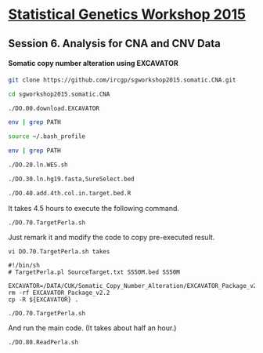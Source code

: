 # [Statistical Genetics Workshop 2015](http://www.kogo.or.kr/webapp/event/2015/sgworkshop/1/)
## Session 6. Analysis for CNA and CNV Data
#### Somatic copy number alteration using EXCAVATOR

```bash
git clone https://github.com/ircgp/sgworkshop2015.somatic.CNA.git

cd sgworkshop2015.somatic.CNA

./DO.00.download.EXCAVATOR

env | grep PATH

source ~/.bash_profile

env | grep PATH

./DO.20.ln.WES.sh

./DO.30.ln.hg19.fasta,SureSelect.bed

./DO.40.add.4th.col.in.target.bed.R

```
It takes 4.5 hours to execute the following command.
```
./DO.70.TargetPerla.sh
```
Just remark it and modify the code to copy pre-executed result.
```
vi DO.70.TargetPerla.sh takes

#!/bin/sh
# TargetPerla.pl SourceTarget.txt SS50M.bed SS50M

EXCAVATOR=/DATA/CUK/Somatic_Copy_Number_Alteration/EXCAVATOR_Package_v2.2
rm -rf EXCAVATOR_Package_v2.2
cp -R ${EXCAVATOR} .
```

```
./DO.70.TargetPerla.sh
```

And run the main code. (It takes about half an hour.)
```
./DO.80.ReadPerla.sh
```
